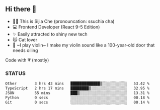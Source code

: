 ## Hi there 👋

- 🙋‍♀️ This is Sijia Che (pronouncation: ssuchia cha)
- 💻 Frontend Developer (React 9-5 Edition)
- ✨ Easily attracted to shiny new tech
- 🐱 Cat lover
- 🌟 ~I play violin~ I make my violin sound like a 100-year-old door that needs oiling

Code with 💗 (mostly)

### STATUS
<!--START_SECTION:waka-->

```txt
Other        3 hrs 43 mins   █████████████▒░░░░░░░░░░░   53.42 %
TypeScript   2 hrs 17 mins   ████████▒░░░░░░░░░░░░░░░░   32.95 %
JSON         55 mins         ███▒░░░░░░░░░░░░░░░░░░░░░   13.31 %
Python       0 secs          ░░░░░░░░░░░░░░░░░░░░░░░░░   00.18 %
Git          0 secs          ░░░░░░░░░░░░░░░░░░░░░░░░░   00.14 %
```

<!--END_SECTION:waka-->
